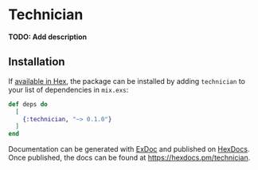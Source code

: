 # Technician

**TODO: Add description**

## Installation

If [available in Hex](https://hex.pm/docs/publish), the package can be installed
by adding `technician` to your list of dependencies in `mix.exs`:

```elixir
def deps do
  [
    {:technician, "~> 0.1.0"}
  ]
end
```

Documentation can be generated with [ExDoc](https://github.com/elixir-lang/ex_doc)
and published on [HexDocs](https://hexdocs.pm). Once published, the docs can
be found at <https://hexdocs.pm/technician>.

